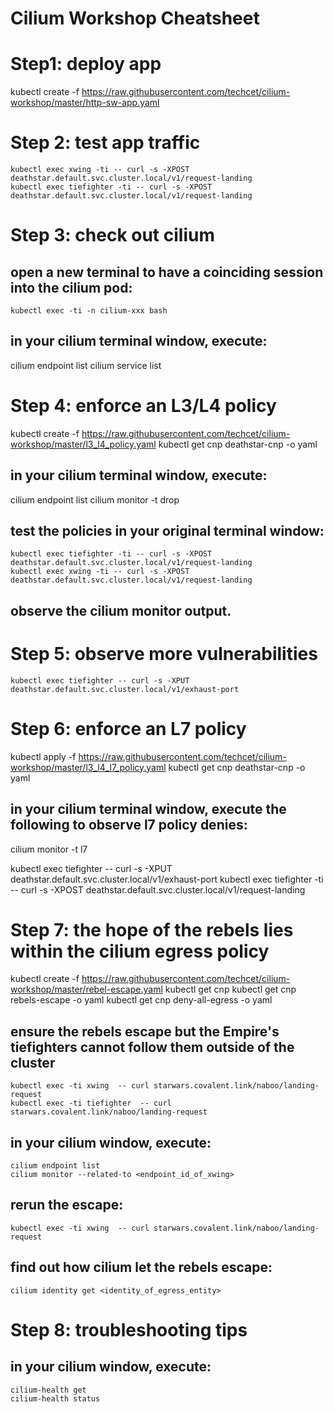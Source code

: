 # Cilium Workshop Cheatsheet


# Step1: deploy app


kubectl create -f https://raw.githubusercontent.com/techcet/cilium-workshop/master/http-sw-app.yaml

# Step 2: test app traffic

    kubectl exec xwing -ti -- curl -s -XPOST deathstar.default.svc.cluster.local/v1/request-landing
    kubectl exec tiefighter -ti -- curl -s -XPOST deathstar.default.svc.cluster.local/v1/request-landing


# Step 3: check out cilium
## open a new terminal to have a coinciding session into the cilium pod:
    kubectl exec -ti -n cilium-xxx bash

## in your cilium terminal window, execute:
cilium endpoint list
cilium service list


# Step 4: enforce an L3/L4 policy
kubectl create -f https://raw.githubusercontent.com/techcet/cilium-workshop/master/l3_l4_policy.yaml
kubectl get cnp deathstar-cnp -o yaml

## in your cilium terminal window, execute:
cilium endpoint list
cilium monitor -t drop

## test the policies in your original terminal window:
    kubectl exec tiefighter -ti -- curl -s -XPOST deathstar.default.svc.cluster.local/v1/request-landing
    kubectl exec xwing -ti -- curl -s -XPOST deathstar.default.svc.cluster.local/v1/request-landing

## observe the cilium monitor output.

# Step 5: observe more vulnerabilities
    kubectl exec tiefighter -- curl -s -XPUT deathstar.default.svc.cluster.local/v1/exhaust-port


# Step 6: enforce an L7 policy
kubectl apply -f https://raw.githubusercontent.com/techcet/cilium-workshop/master/l3_l4_l7_policy.yaml
kubectl get cnp deathstar-cnp -o yaml


## in your cilium terminal window, execute the following to observe l7 policy denies:
cilium monitor -t l7

kubectl exec tiefighter -- curl -s -XPUT deathstar.default.svc.cluster.local/v1/exhaust-port
kubectl exec tiefighter -ti -- curl -s -XPOST deathstar.default.svc.cluster.local/v1/request-landing


# Step 7: the hope of the rebels lies within the cilium egress policy
kubectl create -f https://raw.githubusercontent.com/techcet/cilium-workshop/master/rebel-escape.yaml
kubectl get cnp
kubectl get cnp rebels-escape -o yaml
kubectl get cnp deny-all-egress -o yaml

## ensure the rebels escape but the Empire's tiefighters cannot follow them outside of the cluster
    kubectl exec -ti xwing  -- curl starwars.covalent.link/naboo/landing-request
    kubectl exec -ti tiefighter  -- curl starwars.covalent.link/naboo/landing-request

## in your cilium window, execute:
    cilium endpoint list
    cilium monitor --related-to <endpoint_id_of_xwing>

## rerun the escape:
    kubectl exec -ti xwing  -- curl starwars.covalent.link/naboo/landing-request

## find out how cilium let the rebels escape:
    cilium identity get <identity_of_egress_entity>


# Step 8: troubleshooting tips
## in your cilium window, execute:
    cilium-health get
    cilium-health status

